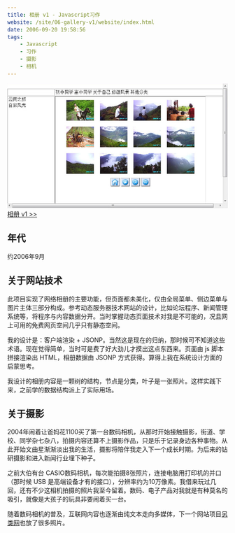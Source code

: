 ```yaml
---
title: 相册 v1 - Javascript习作
website: /site/06-gallery-v1/website/index.html
date: 2006-09-20 19:58:56
tags:
    - Javascript
    - 习作
    - 摄影
    - 相机
---
```


[![页面截图](./gallery-v1/gallery-v1.jpg)](/site/06-gallery-v1/website/index.html)
[相册 v1 >>](/site/06-gallery-v1/website/index.html)

## 年代
约2006年9月

## 关于网站技术
此项目实现了网络相册的主要功能，但页面都未美化，仅由全局菜单、侧边菜单与图片主体三部分构成。参考动态服务器技术网站的设计，比如论坛程序、新闻管理系统等，将程序与内容数据分开。当时掌握动态页面技术对我是不可能的，况且网上可用的免费网页空间几乎只有静态空间。

我的设计是：客户端渲染 + JSONP。当然这是现在的归纳，那时候可不知道这些术语。现在觉得简单，当时可是费了好大劲儿才摸出这点东西来。页面由 js 脚本拼接渲染出 HTML，相册数据由 JSONP 方式获得。算得上我在系统设计方面的启蒙思考。

我设计的相册内容是一颗树的结构，节点是分类，叶子是一张照片。这样实践下来，之前学的数据结构派上了实际用场。

## 关于摄影
2004年闹着让爸妈花1100买了第一台数码相机，从那时开始接触摄影，街道、学校、同学杂七杂八，拍摄内容还算不上摄影作品，只是乐于记录身边各种事物。从此开始文曲星渐渐淡出我的生活，摄影将陪伴我走入下一个成长时期。为后来的钻研摄影和进入新闻行业埋下种子。

之前大伯有台 CASIO数码相机，每次能拍摄8张照片，连接电脑用打印机的并口（那时候 USB 是高端设备才有的接口），分辨率约为10万像素。我借来玩过几回，还有不少这相机拍摄的照片我至今留着。数码、电子产品对我就是有种莫名的吸引，就像是大孩子的玩具非要闹着买一台。

随着数码相机的普及，互联网内容也逐渐由纯文本走向多媒体，下一个网站项目[另类网](/2007/02/26/offbeat/)也放了很多照片。
